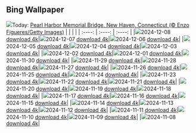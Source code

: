 ## Bing Wallpaper
![](./wallpaper/2024-12-08.jpg)Today: [Pearl Harbor Memorial Bridge, New Haven, Connecticut (© Enzo Figueres/Getty Images)](./wallpaper/2024-12-08.jpg)
|      |      |      |
| :----: | :----: | :----: |
|![](./wallpaper/2024-12-08_sm.jpg)2024-12-08 [download 4k](./wallpaper/2024-12-08.jpg)|![](./wallpaper/2024-12-07_sm.jpg)2024-12-07 [download 4k](./wallpaper/2024-12-07.jpg)|![](./wallpaper/2024-12-06_sm.jpg)2024-12-06 [download 4k](./wallpaper/2024-12-06.jpg)|
|![](./wallpaper/2024-12-05_sm.jpg)2024-12-05 [download 4k](./wallpaper/2024-12-05.jpg)|![](./wallpaper/2024-12-04_sm.jpg)2024-12-04 [download 4k](./wallpaper/2024-12-04.jpg)|![](./wallpaper/2024-12-03_sm.jpg)2024-12-03 [download 4k](./wallpaper/2024-12-03.jpg)|
|![](./wallpaper/2024-12-02_sm.jpg)2024-12-02 [download 4k](./wallpaper/2024-12-02.jpg)|![](./wallpaper/2024-12-01_sm.jpg)2024-12-01 [download 4k](./wallpaper/2024-12-01.jpg)|![](./wallpaper/2024-11-30_sm.jpg)2024-11-30 [download 4k](./wallpaper/2024-11-30.jpg)|
|![](./wallpaper/2024-11-29_sm.jpg)2024-11-29 [download 4k](./wallpaper/2024-11-29.jpg)|![](./wallpaper/2024-11-28_sm.jpg)2024-11-28 [download 4k](./wallpaper/2024-11-28.jpg)|![](./wallpaper/2024-11-27_sm.jpg)2024-11-27 [download 4k](./wallpaper/2024-11-27.jpg)|
|![](./wallpaper/2024-11-26_sm.jpg)2024-11-26 [download 4k](./wallpaper/2024-11-26.jpg)|![](./wallpaper/2024-11-25_sm.jpg)2024-11-25 [download 4k](./wallpaper/2024-11-25.jpg)|![](./wallpaper/2024-11-24_sm.jpg)2024-11-24 [download 4k](./wallpaper/2024-11-24.jpg)|
|![](./wallpaper/2024-11-23_sm.jpg)2024-11-23 [download 4k](./wallpaper/2024-11-23.jpg)|![](./wallpaper/2024-11-22_sm.jpg)2024-11-22 [download 4k](./wallpaper/2024-11-22.jpg)|![](./wallpaper/2024-11-21_sm.jpg)2024-11-21 [download 4k](./wallpaper/2024-11-21.jpg)|
|![](./wallpaper/2024-11-20_sm.jpg)2024-11-20 [download 4k](./wallpaper/2024-11-20.jpg)|![](./wallpaper/2024-11-19_sm.jpg)2024-11-19 [download 4k](./wallpaper/2024-11-19.jpg)|![](./wallpaper/2024-11-18_sm.jpg)2024-11-18 [download 4k](./wallpaper/2024-11-18.jpg)|
|![](./wallpaper/2024-11-17_sm.jpg)2024-11-17 [download 4k](./wallpaper/2024-11-17.jpg)|![](./wallpaper/2024-11-16_sm.jpg)2024-11-16 [download 4k](./wallpaper/2024-11-16.jpg)|![](./wallpaper/2024-11-15_sm.jpg)2024-11-15 [download 4k](./wallpaper/2024-11-15.jpg)|
|![](./wallpaper/2024-11-14_sm.jpg)2024-11-14 [download 4k](./wallpaper/2024-11-14.jpg)|![](./wallpaper/2024-11-13_sm.jpg)2024-11-13 [download 4k](./wallpaper/2024-11-13.jpg)|![](./wallpaper/2024-11-12_sm.jpg)2024-11-12 [download 4k](./wallpaper/2024-11-12.jpg)|
|![](./wallpaper/2024-11-11_sm.jpg)2024-11-11 [download 4k](./wallpaper/2024-11-11.jpg)|![](./wallpaper/2024-11-10_sm.jpg)2024-11-10 [download 4k](./wallpaper/2024-11-10.jpg)|![](./wallpaper/2024-11-09_sm.jpg)2024-11-09 [download 4k](./wallpaper/2024-11-09.jpg)|
|![](./wallpaper/2024-11-08_sm.jpg)2024-11-08 [download 4k](./wallpaper/2024-11-08.jpg)|